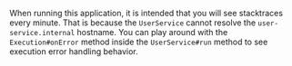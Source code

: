 When running this application, it is intended that you will see stacktraces every minute. That is because the `UserService` cannot resolve the `user-service.internal` hostname. You can play around with the `Execution#onError` method inside the `UserService#run` method to see execution error handling behavior.

